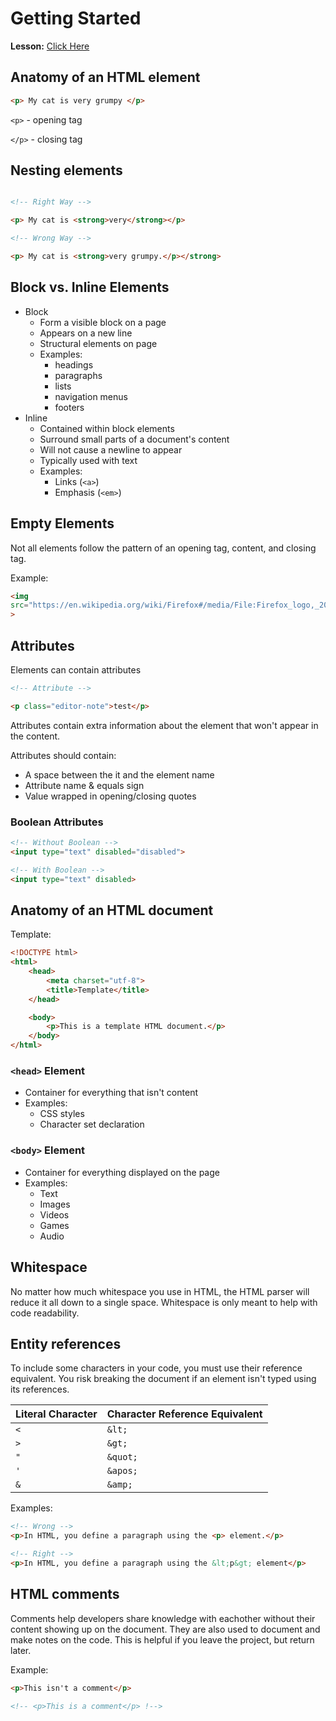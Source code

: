 # Getting Started

__Lesson:__ [Click Here](https://developer.mozilla.org/en-US/docs/Learn/HTML/Introduction_to_HTML/Getting_started)

## Anatomy of an HTML element

```html
<p> My cat is very grumpy </p>
```

`<p>`  - opening tag

`</p>` - closing tag

## Nesting elements

```html

<!-- Right Way -->

<p> My cat is <strong>very</strong></p>

<!-- Wrong Way -->

<p> My cat is <strong>very grumpy.</p></strong>
```

## Block vs. Inline Elements

* Block
  * Form a visible block on a page
  * Appears on a new line
  * Structural elements on page
  * Examples:
    * headings
    * paragraphs
    * lists
    * navigation menus
    * footers
* Inline
  * Contained within block elements
  * Surround small parts of a document's content
  * Will not cause a newline to appear
  * Typically used with text
  * Examples:
    * Links (`<a>`)
    * Emphasis (`<em>`)

## Empty Elements

Not all elements follow the pattern of an opening tag, content, and closing tag.

Example:

```html
<img 
src="https://en.wikipedia.org/wiki/Firefox#/media/File:Firefox_logo,_2019.svg"
>
```

## Attributes

Elements can contain attributes

```html
<!-- Attribute -->

<p class="editor-note">test</p>
```

Attributes contain extra information about the element
that won't appear in the content.

Attributes should contain:

* A space between the it and the element name
* Attribute name & equals sign
* Value wrapped in opening/closing quotes

### Boolean Attributes

```html
<!-- Without Boolean -->
<input type="text" disabled="disabled">
```

```html
<!-- With Boolean -->
<input type="text" disabled>
```

## Anatomy of an HTML document

Template:

```html
<!DOCTYPE html>
<html>
    <head>
        <meta charset="utf-8">
        <title>Template</title>
    </head>

    <body>
        <p>This is a template HTML document.</p>
    </body>
</html>
```

### `<head>` Element

* Container for everything that isn't content
* Examples:
  * CSS styles
  * Character set declaration

### `<body>` Element

* Container for everything displayed on the page
* Examples:
  * Text
  * Images
  * Videos
  * Games
  * Audio

## Whitespace

No matter how much whitespace you use in HTML, the HTML parser will reduce it all down to a single space. Whitespace is only meant to help with code readability.

## Entity references

To include some characters in your code, you must use their
reference equivalent. You risk breaking the document if an element
isn't typed using its references.

| Literal Character | Character Reference Equivalent |
| ----------------- | ------------------------------ |
| `<`               | `&lt;`                         |
| `>`               | `&gt;`                         |
| `"`               | `&quot;`                       |
| `'`               | `&apos;`                       |
| `&`               | `&amp;`                        |

Examples:

```html
<!-- Wrong -->
<p>In HTML, you define a paragraph using the <p> element.</p>

<!-- Right -->
<p>In HTML, you define a paragraph using the &lt;p&gt; element</p>
```

## HTML comments

Comments help developers share knowledge with eachother without
their content showing up on the document. They are also used to document
and make notes on the code. This is helpful if you leave the project, but return
later.

Example:

```html
<p>This isn't a comment</p>

<!-- <p>This is a comment</p> !-->
```
